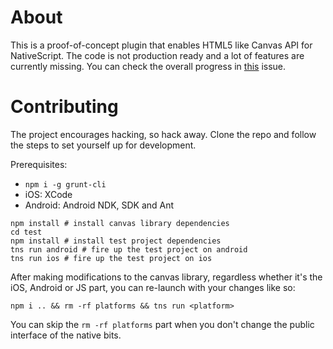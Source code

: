 About
============
This is a proof-of-concept plugin that enables HTML5 like Canvas API for NativeScript. The code is not production ready and a lot of features are currently missing. You can check the overall progress in [this](https://github.com/NativeScript/nativescript-canvas/issues/1) issue.

Contributing
============

The project encourages hacking, so hack away. Clone the repo and follow the steps to set yourself up for development.

Prerequisites:
* `npm i -g grunt-cli`
* iOS: XCode 
* Android: Android NDK, SDK and Ant

```shell
npm install # install canvas library dependencies
cd test
npm install # install test project dependencies
tns run android # fire up the test project on android
tns run ios # fire up the test project on ios
```

After making modifications to the canvas library, regardless whether it's the iOS, Android or JS part, you can re-launch with your changes like so:

```shell
npm i .. && rm -rf platforms && tns run <platform>
```

You can skip the `rm -rf platforms` part when you don't change the public interface of the native bits.
